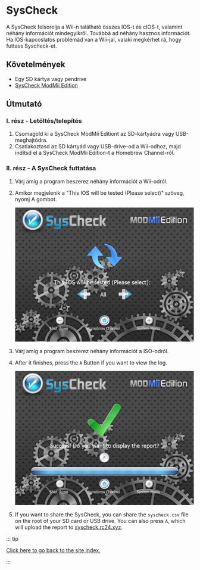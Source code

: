 # SysCheck

A SysCheck felsorolja a Wii-n található összes IOS-t és cIOS-t, valamint néhány információt mindegyikről. Továbbá ad néhány hasznos információt. Ha IOS-kapcoslatos problémád van a Wii-jal, valaki megkérhet rá, hogy futtass Syscheck-et.

## Követelmények

- Egy SD kártya vagy pendrive
- [SysCheck ModMii Edition](https://oscwii.org/library/app/SysCheckME)

## Útmutató

### I. rész - Letöltés/telepítés

1. Csomagold ki a SysCheck ModMii Editiont az SD-kártyádra vagy USB-meghajtódra.
2. Csatlakoztasd az SD kártyád vagy USB-drive-od a Wii-odhoz, majd indítsd el a SysCheck ModMii Edition-t a Homebrew Channel-ről.

### II. rész - A SysCheck futtatása

1. Várj amíg a program beszerez néhány információt a Wii-odról.

2. Amikor megjelenik a "This IOS will be tested (Please select)" szöveg, nyomj A gombot.

   ![](/images/homebrew/syscheck/syscheck_chooseios.png)

3. Várj amíg a program beszerez néhány információt a ISO-odról.

4. After it finishes, press the `A` Button if you want to view the log.

   ![](/images/homebrew/syscheck/syscheck_success.png)

5. If you want to share the SysCheck, you can share the `syscheck.csv` file on the root of your SD card or USB drive. You can also press `A`, which will upload the report to [syscheck.rc24.xyz](http://syscheck.rc24.xyz/).

::: tip

[Click here to go back to the site index.](site-navigation)

:::

